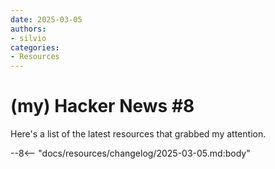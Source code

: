 ```yaml
---
date: 2025-03-05
authors:
- silvio
categories:
- Resources
---
```


# (my) Hacker News #8

Here's a list of the latest resources that grabbed my attention.

<!-- more -->

--8<-- "docs/resources/changelog/2025-03-05.md:body"
